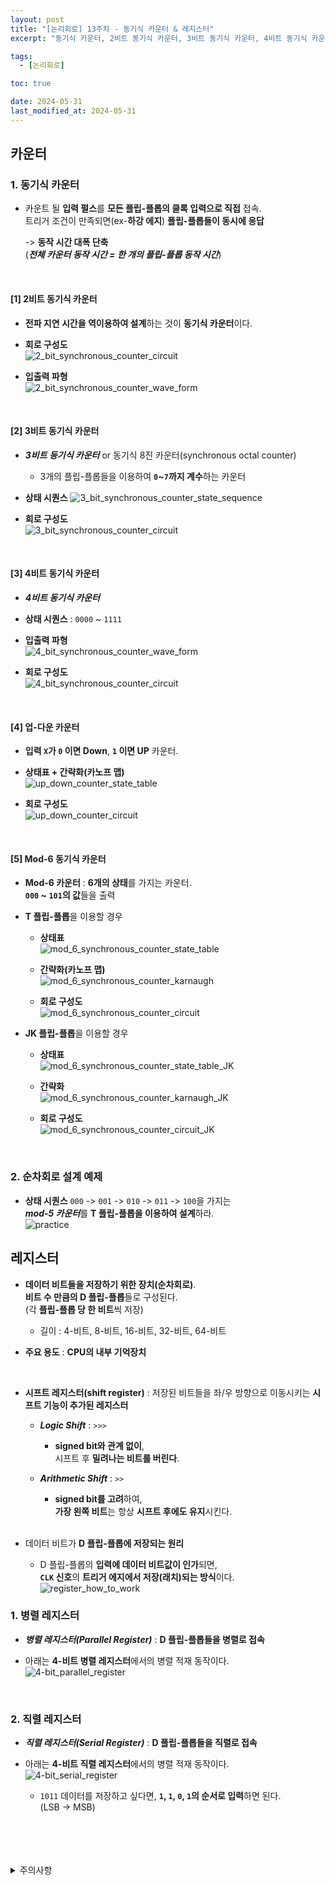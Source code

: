 ```yaml
---
layout: post
title: "[논리회로] 13주차 - 동기식 카운터 & 레지스터"
excerpt: "동기식 카운터, 2비트 동기식 카운터, 3비트 동기식 카운터, 4비트 동기식 카운터, 업-다운 카운터, Mod-6 동기식 카운터"

tags:
  - [논리회로]

toc: true

date: 2024-05-31
last_modified_at: 2024-05-31
---
```

## 카운터
### 1. 동기식 카운터
- 카운트 될 **입력 펄스**를 **모든 플립-플롭의 클록 입력으로 직접** 접속.  
트리거 조건이 만족되면(ex-**하강 에지**) **플립-플롭들이 동시에 응답**  

  -> **동작 시간 대폭 단축**  
  (***전체 카운터 동작 시간 = 한 개의 플립-플롭 동작 시간***)  

  <br>

#### [1] 2비트 동기식 카운터  
- **전파 지연 시간을 역이용하여 설계**하는 것이 **동기식 카운터**이다.  

- **회로 구성도**  
![2_bit_synchronous_counter_circuit][def4]

- **입출력 파형**  
![2_bit_synchronous_counter_wave_form][def5]  

<br>

#### [2] 3비트 동기식 카운터  
- ***3비트 동기식 카운터*** or 동기식 8진 카운터(synchronous octal counter)  

  - 3개의 플립-플롭들을 이용하여 **`0`~`7`까지 계수**하는 카운터  

- **상태 시퀀스**
![3_bit_synchronous_counter_state_sequence][def6]

- **회로 구성도**  
![3_bit_synchronous_counter_circuit][def7]

<br>

#### [3] 4비트 동기식 카운터  
- ***4비트 동기식 카운터***  

- **상태 시퀀스** : `0000` ~ `1111`

- **입출력 파형**  
![4_bit_synchronous_counter_wave_form][def8]

- **회로 구성도**  
![4_bit_synchronous_counter_circuit](https://i.imgur.com/lfPdFI7.png)

<br>

#### [4] 업-다운 카운터
- **입력 `X`가 `0` 이면 Down**, **`1` 이면 UP** 카운터.  

- **상태표 + 간략화(카노프 맵)**  
![up_down_counter_state_table][def]

- **회로 구성도**  
![up_down_counter_circuit][def3]

<br>

#### [5] Mod-6 동기식 카운터
- **Mod-6 카운터** : **6개의 상태**를 가지는 카운터.  
**`000` ~ `101`의 값**들을 출력  

- **T 플립-플롭**을 이용할 경우
  - **상태표**  
  ![mod_6_synchronous_counter_state_table][def9]  

  - **간략화(카노프 맵)**  
  ![mod_6_synchronous_counter_karnaugh][def10]

  - **회로 구성도**  
  ![mod_6_synchronous_counter_circuit][def11]

- **JK 플립-플롭**을 이용할 경우
  - **상태표**  
  ![mod_6_synchronous_counter_state_table_JK][def12]  

  - **간략화**  
  ![mod_6_synchronous_counter_karnaugh_JK][def13]

  - **회로 구성도**  
  ![mod_6_synchronous_counter_circuit_JK][def14]  

  <br>

### 2. 순차회로 설계 예제
- **상태 시퀀스** `000` -> `001` -> `010` -> `011` -> `100`을 가지는  
***mod-5 카운터***를 **T 플립-플롭을 이용하여 설계**하라.  
![practice][def2]

## 레지스터  
- **데이터 비트들을 저장하기 위한 장치(순차회로)**.  
**비트 수 만큼의 D 플립-플롭**들로 구성된다.  
(각 **플립-플롭 당 한 비트**씩 저장)

  - 길이 : 4-비트, 8-비트, 16-비트, 32-비트, 64-비트  

- **주요 용도** : **CPU의 내부 기억장치**  

<br>

- **시프트 레지스터(shift register)** : 저장된 비트들을 좌/우 방향으로 이동시키는 **시프트 기능이 추가된 레지스터**  

  - ***Logic Shift*** : `>>>`
    - **signed bit와 관계 없이**,  
    시프트 후 **밀려나는 비트를 버린다**.  

  - ***Arithmetic Shift*** : `>>`
    - **signed bit를 고려**하여,  
    **가장 왼쪽 비트**는 항상 **시프트 후에도 유지**시킨다.  

    <br>

- 데이터 비트가 **D 플립-플롭에 저장되는 원리**  
  - D 플립-플롭의 **입력에 데이터 비트값이 인가**되면,  
  **`CLK` 신호**의 **트리거 에지에서 저장(래치)되는 방식**이다.  
  ![register_how_to_work][def15]

### 1. 병렬 레지스터  
- ***병렬 레지스터(Parallel Register)*** : **D 플립-플롭들을 병렬로 접속**  

- 아래는 **4-비트 병렬 레지스터**에서의 병렬 적재 동작이다.  
![4-bit_parallel_register][def16]

<br>

### 2. 직렬 레지스터
- ***직렬 레지스터(Serial Register)*** : **D 플립-플롭들을 직렬로 접속**

- 아래는 **4-비트 직렬 레지스터**에서의 병렬 적재 동작이다.  
![4-bit_serial_register](https://i.imgur.com/fECbmSc.png)  

  - `1011` 데이터를 저장하고 싶다면, **`1`, `1`, `0`, `1`의 순서로 입력**하면 된다.  
  (LSB -> MSB)

<br>
<br>
<br>
<br>
<details>
<summary>주의사항</summary>
<div markdown="1">

이 포스팅은 강원대학교 허정화 교수님의 논리회로 수업을 들으며 내용을 정리 한 것입니다.  
수업 내용에 대한 저작권은 교수님께 있으니,  
다른 곳으로의 무분별한 내용 복사를 자제해 주세요.

</div>
</details>

[def]: https://i.imgur.com/3nDSCRx.png
[def2]: https://i.imgur.com/e8UJmzZ.png
[def3]: https://i.imgur.com/7j3Hk7W.jpeg
[def4]: https://i.imgur.com/80hjtUy.png
[def5]: https://i.imgur.com/FDx3CqE.png
[def6]: https://i.imgur.com/jUTAPkw.png
[def7]: https://i.imgur.com/beImXTJ.png
[def8]: https://i.imgur.com/mp9q4Dl.png
[def9]: https://i.imgur.com/9WnaQzE.png
[def10]: https://i.imgur.com/SQdIILK.png
[def11]: https://i.imgur.com/K8xgzFn.png
[def12]: https://i.imgur.com/D3tYamF.png
[def13]: https://i.imgur.com/fIONINb.png
[def14]: https://i.imgur.com/IUCaznS.png
[def15]: https://i.imgur.com/i3pdq0H.png
[def16]: https://i.imgur.com/E9aFzOY.png